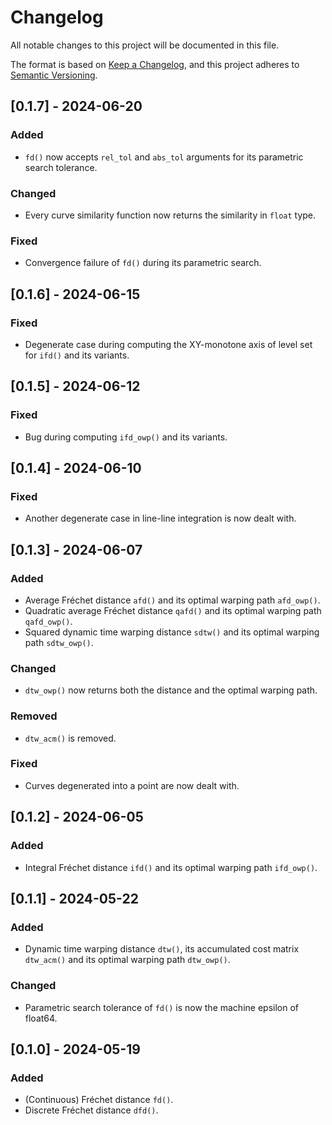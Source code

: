 # Changelog

All notable changes to this project will be documented in this file.

The format is based on [Keep a Changelog](https://keepachangelog.com/en/1.1.0/),
and this project adheres to [Semantic Versioning](https://semver.org/spec/v2.0.0.html).

## [0.1.7] - 2024-06-20

### Added

- `fd()` now accepts `rel_tol` and `abs_tol` arguments for its parametric search tolerance.

### Changed

- Every curve similarity function now returns the similarity in `float` type.

### Fixed

- Convergence failure of `fd()` during its parametric search.

## [0.1.6] - 2024-06-15

### Fixed

- Degenerate case during computing the XY-monotone axis of level set for `ifd()` and its variants.

## [0.1.5] - 2024-06-12

### Fixed

- Bug during computing `ifd_owp()` and its variants.

## [0.1.4] - 2024-06-10

### Fixed

- Another degenerate case in line-line integration is now dealt with.

## [0.1.3] - 2024-06-07

### Added

- Average Fréchet distance `afd()` and its optimal warping path `afd_owp()`.
- Quadratic average Fréchet distance `qafd()` and its optimal warping path `qafd_owp()`.
- Squared dynamic time warping distance `sdtw()` and its optimal warping path `sdtw_owp()`.

### Changed

- `dtw_owp()` now returns both the distance and the optimal warping path.

### Removed

- `dtw_acm()` is removed.

### Fixed

- Curves degenerated into a point are now dealt with.

## [0.1.2] - 2024-06-05

### Added

- Integral Fréchet distance `ifd()` and its optimal warping path `ifd_owp()`.

## [0.1.1] - 2024-05-22

### Added

- Dynamic time warping distance `dtw()`, its accumulated cost matrix `dtw_acm()` and its optimal warping path `dtw_owp()`.

### Changed

- Parametric search tolerance of `fd()` is now the machine epsilon of float64.

## [0.1.0] - 2024-05-19

### Added

- (Continuous) Fréchet distance `fd()`.
- Discrete Fréchet distance `dfd()`.
